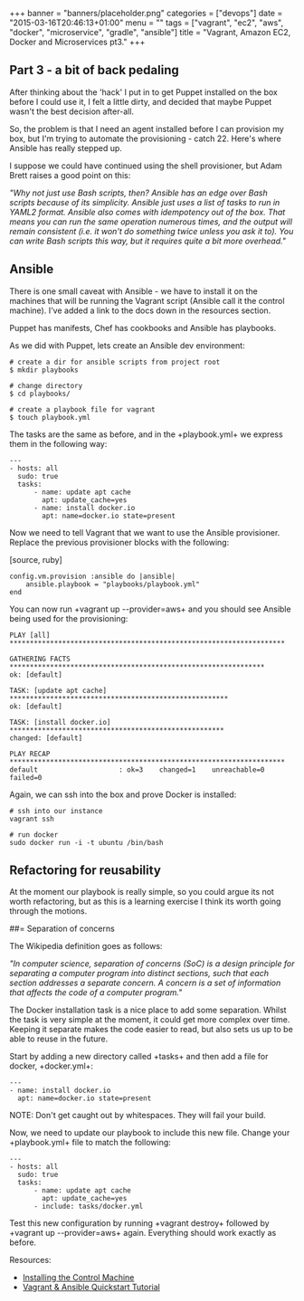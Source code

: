 +++
banner = "banners/placeholder.png"
categories = ["devops"]
date = "2015-03-16T20:46:13+01:00"
menu = ""
tags = ["vagrant", "ec2", "aws", "docker", "microservice", "gradle", "ansible"]
title = "Vagrant, Amazon EC2, Docker and Microservices pt3."
+++

## Part 3 - a bit of back pedaling

After thinking about the 'hack' I put in to get Puppet installed on the box before I could use it, I felt a little dirty, and decided that maybe Puppet wasn't the best decision after-all.

So, the problem is that I need an agent installed before I can provision my box, but I'm trying to automate the provisioning - catch 22. Here's where Ansible has really stepped up.

I suppose we could have continued using the shell provisioner, but Adam Brett raises a good point on this:

_"Why not just use Bash scripts, then? Ansible has an edge over Bash scripts because of its simplicity. Ansible just uses a list of tasks to run in YAML2 format. Ansible also comes with idempotency out of the box. That means you can run the same operation numerous times, and the output will remain consistent (i.e. it won't do something twice unless you ask it to). You can write Bash scripts this way, but it requires quite a bit more overhead."_

## Ansible

There is one small caveat with Ansible - we have to install it on the machines that will be running the Vagrant script (Ansible call it the control machine). I've added a link to the docs down in the resources section.

Puppet has manifests, Chef has cookbooks and Ansible has playbooks.

As we did with Puppet, lets create an Ansible dev environment:

```
# create a dir for ansible scripts from project root
$ mkdir playbooks

# change directory
$ cd playbooks/

# create a playbook file for vagrant
$ touch playbook.yml
```

The tasks are the same as before, and in the +playbook.yml+ we express them in the following way:

```
---
- hosts: all
  sudo: true
  tasks:
      - name: update apt cache
        apt: update_cache=yes
      - name: install docker.io
        apt: name=docker.io state=present
```

Now we need to tell Vagrant that we want to use the Ansible provisioner. Replace the previous provisioner blocks with the following:

[source, ruby]
```
config.vm.provision :ansible do |ansible|
    ansible.playbook = "playbooks/playbook.yml"
end
```

You can now run +vagrant up --provider=aws+ and you should see Ansible being used for the provisioning:

```
PLAY [all] ********************************************************************

GATHERING FACTS ***************************************************************
ok: [default]

TASK: [update apt cache] ******************************************************
ok: [default]

TASK: [install docker.io] *****************************************************
changed: [default]

PLAY RECAP ********************************************************************
default                    : ok=3    changed=1    unreachable=0    failed=0
```

Again, we can ssh into the box and prove Docker is installed:

```
# ssh into our instance
vagrant ssh

# run docker
sudo docker run -i -t ubuntu /bin/bash
```

## Refactoring for reusability

At the moment our playbook is really simple, so you could argue its not worth refactoring, but as this is a learning exercise I think its worth going through the motions.

##= Separation of concerns

The Wikipedia definition goes as follows:

_"In computer science, separation of concerns (SoC) is a design principle for separating a computer program into distinct sections, such that each section addresses a separate concern. A concern is a set of information that affects the code of a computer program."_

The Docker installation task is a nice place to add some separation. Whilst the task is very simple at the moment, it could get more complex over time. Keeping it separate makes the code easier to read, but also sets us up to be able to reuse in the future.

Start by adding a new directory called +tasks+ and then add a file for docker, +docker.yml+:

```
---
- name: install docker.io
  apt: name=docker.io state=present
```

NOTE: Don't get caught out by whitespaces. They will fail your build.

Now, we need to update our playbook to include this new file. Change your +playbook.yml+ file to match the following:

```
---
- hosts: all
  sudo: true
  tasks:
      - name: update apt cache
        apt: update_cache=yes
      - include: tasks/docker.yml
```

Test this new configuration by running +vagrant destroy+ followed by +vagrant up --provider=aws+ again. Everything should work exactly as before.

Resources:

* [Installing the Control Machine](http://docs.ansible.com/intro_installation.html)
* [Vagrant & Ansible Quickstart Tutorial](https://adamcod.es/2014/09/23/vagrant-ansible-quickstart-tutorial.html)
